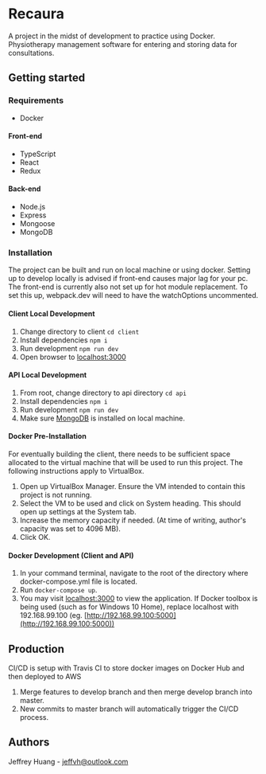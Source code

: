 # Recaura

A project in the midst of development to practice using Docker. Physiotherapy management software for entering and storing data for consultations.

## Getting started

### Requirements

- Docker

#### Front-end

- TypeScript
- React
- Redux

#### Back-end

- Node.js
- Express
- Mongoose
- MongoDB

### Installation

The project can be built and run on local machine or using docker. Setting up to develop locally is advised if front-end causes major lag for your pc. The front-end is currently also not set up for hot module replacement. To set this up, webpack.dev will need to have the watchOptions uncommented.

#### Client Local Development

1. Change directory to client `cd client`
2. Install dependencies `npm i`
3. Run development `npm run dev`
4. Open browser to [localhost:3000](http://localhost:3000)

#### API Local Development

1. From root, change directory to api directory `cd api`
2. Install dependencies `npm i`
3. Run development `npm run dev`
4. Make sure [MongoDB](https://www.mongodb.com/download-center/community) is installed on local machine.

#### Docker Pre-Installation

For eventually building the client, there needs to be sufficient space allocated to the virtual machine that will be used to run this project. The following instructions apply to VirtualBox.

1. Open up VirtualBox Manager. Ensure the VM intended to contain this project is not running.
2. Select the VM to be used and click on System heading. This should open up settings at the System tab.
3. Increase the memory capacity if needed. (At time of writing, author's capacity was set to 4096 MB).
4. Click OK.

#### Docker Development (Client and API)

1. In your command terminal, navigate to the root of the directory where docker-compose.yml file is located.
2. Run `docker-compose up`.
3. You may visit [localhost:3000](http://localhost:3000) to view the application. If Docker toolbox is being used (such as for Windows 10 Home), replace localhost with 192.168.99.100 (eg. [http://192.168.99.100:5000](http://192.168.99.100:5000))

## Production

CI/CD is setup with Travis CI to store docker images on Docker Hub and then deployed to AWS

1. Merge features to develop branch and then merge develop branch into master.
2. New commits to master branch will automatically trigger the CI/CD process.

## Authors

Jeffrey Huang - jeffvh@outlook.com
